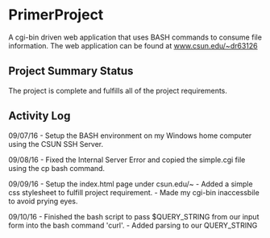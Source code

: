 # PrimerProject
A cgi-bin driven web application that uses BASH commands to consume file information. The web application can be found at www.csun.edu/~dr63126

## Project Summary Status
The project is complete and fulfills all of the project requirements.

## Activity Log

09/07/16 - Setup the BASH environment on my Windows home computer using the CSUN SSH Server. 

09/08/16 - Fixed the Internal Server Error and copied the simple.cgi file using the cp bash command.

09/09/16 - Setup the index.html page under csun.edu/~<user>
	       - Added a simple css stylesheet to fulfill project requirement. 
	       - Made my cgi-bin inaccessbile to avoid prying eyes. 

09/10/16 - Finished the bash script to pass $QUERY_STRING from our input form into the bash command 'curl'. 
         - Added parsing to our QUERY_STRING
